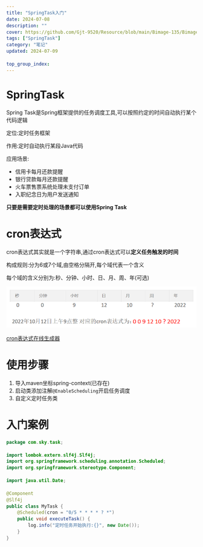 ```yaml
---
title: "SpringTask入门"
date: 2024-07-08
description: ""
cover: https://github.com/Gjt-9520/Resource/blob/main/Bimage-135/Bimage59.jpg?raw=true
tags: ["SpringTask"]
category: "笔记"
updated: 2024-07-09
  
top_group_index: 
---
```


# SpringTask

Spring Task是Spring框架提供的任务调度工具,可以按照约定的时间自动执行某个代码逻辑

定位:定时任务框架

作用:定时自动执行某段Java代码

应用场景:
- 信用卡每月还款提醒
- 银行贷款每月还款提醒
- 火车票售票系统处理未支付订单
- 入职纪念日为用户发送通知

**只要是需要定时处理的场景都可以使用Spring Task**

# cron表达式

cron表达式其实就是一个字符串,通过cron表达式可以**定义任务触发的时间**

构成规则:分为6或7个域,由空格分隔开,每个域代表一个含义

每个域的含义分别为:秒、分钟、小时、日、月、周、年(可选)

![cron表达式范例](../images/cron表达式范例.png)

[cron表达式在线生成器](https://cron.qqe2.com/)

# 使用步骤

1. 导入maven坐标spring-context(已存在)
2. 启动类添加注解`@EnableScheduling`开启任务调度
3. 自定义定时任务类

# 入门案例

```java
package com.sky.task;

import lombok.extern.slf4j.Slf4j;
import org.springframework.scheduling.annotation.Scheduled;
import org.springframework.stereotype.Component;

import java.util.Date;

@Component
@Slf4j
public class MyTask {
    @Scheduled(cron = "0/5 * * * * ? *")
    public void executeTask() {
        log.info("定时任务开始执行:{}", new Date());
    }
}
```
